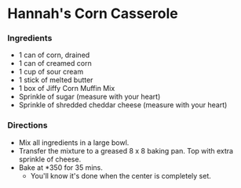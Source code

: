 # Hannah's Corn Casserole

### Ingredients

- 1 can of corn, drained
- 1 can of creamed corn
- 1 cup of sour cream
- 1 stick of melted butter
- 1 box of Jiffy Corn Muffin Mix
- Sprinkle of sugar (measure with your heart)
- Sprinkle of shredded cheddar cheese (measure with your heart)

### Directions

- Mix all ingredients in a large bowl.
- Transfer the mixture to a greased 8 x 8 baking pan. Top with extra sprinkle of cheese.
- Bake at *350 for 35 mins.
    - You'll know it's done when the center is completely set.


